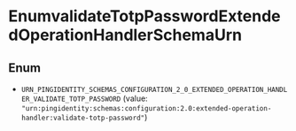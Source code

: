 

# EnumvalidateTotpPasswordExtendedOperationHandlerSchemaUrn

## Enum


* `URN_PINGIDENTITY_SCHEMAS_CONFIGURATION_2_0_EXTENDED_OPERATION_HANDLER_VALIDATE_TOTP_PASSWORD` (value: `"urn:pingidentity:schemas:configuration:2.0:extended-operation-handler:validate-totp-password"`)



